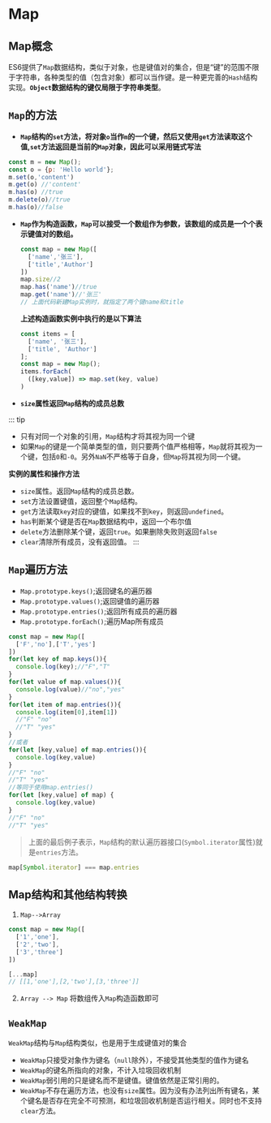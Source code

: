 # Map
## Map概念
ES6提供了`Map`数据结构，类似于对象，也是键值对的集合，但是“键”的范围不限于字符串，各种类型的值（包含对象）都可以当作键。是一种更完善的`Hash`结构实现。**`Object`数据结构的键仅局限于字符串类型**。

## `Map`的方法

- **`Map`结构的`set`方法，将对象`o`当作`m`的一个键，然后又使用`get`方法读取这个值,`set`方法返回是当前的`Map`对象，因此可以采用链式写法** 

```javascript
const m = new Map();
const o = {p: 'Hello world'};
m.set(o,'content')
m.get(o) //'content'
m.has(o) //true
m.delete(o)//true
m.has(o)//false
```

- **`Map`作为构造函数，`Map`可以接受一个数组作为参数，该数组的成员是一个个表示键值对的数组。**  

  ```javascript
  const map = new Map([                         
    ['name','张三'],
    ['title','Author']
  ])       
  map.size//2
  map.has('name')//true
  map.get('name')//'张三'
  // 上面代码新建Map实例时，就指定了两个键name和title
  ```

  **上述构造函数实例中执行的是以下算法** 

  ```javascript
  const items = [
    ['name', '张三'],
    ['title', 'Author']
  ];
  const map = new Map();
  items.forEach(
  	([key,value]) => map.set(key, value)
  )
  ```

- **`size`属性返回`Map`结构的成员总数** 

::: tip
- 只有对同一个对象的引用，`Map`结构才将其视为同一个键
- 如果`Map`的键是一个简单类型的值，则只要两个值严格相等，`Map`就将其视为一个键，包括`0`和`-0`。另外`NaN`不严格等于自身，但`Map`将其视为同一个键。

**实例的属性和操作方法**
- `size`属性。返回`Map`结构的成员总数。
- `set`方法设置键值，返回整个`Map`结构。
- `get`方法读取`key`对应的键值，如果找不到`key`，则返回`undefined`。
- `has`判断某个键是否在`Map`数据结构中，返回一个布尔值
- `delete`方法删除某个键，返回`true`。如果删除失败则返回`false`
- `clear`清除所有成员，没有返回值。
:::

## `Map`遍历方法 

- `Map.prototype.keys()`;返回键名的遍历器
- `Map.prototype.values()`;返回键值的遍历器
- `Map.prototype.entries()`;返回所有成员的遍历器
- `Map.prototype.forEach()`;遍历Map所有成员

```javascript
const map = new Map([
  ['F','no'],['T','yes']
])
for(let key of map.keys()){
  console.log(key);//"F","T"
}
for(let value of map.values()){
  console.log(value)//"no","yes"
}
for(let item of map.entries()){
  console.log(item[0],item[1])
  //"F" "no"
  //"T" "yes"							
}
//或者
for(let [key,value] of map.entries()){
  console.log(key,value)
}
//"F" "no"
//"T" "yes"
//等同于使用map.entries()
for(let [key,value] of map) {
  console.log(key,value)
}
//"F" "no"
//"T" "yes"
```
> 上面的最后例子表示，`Map`结构的默认遍历器接口(`Symbol.iterator`属性)就是`entries`方法。

```js
map[Symbol.iterator] === map.entries
```

## Map结构和其他结构转换
1. `Map-->Array`
```js
const map = new Map([
  ['1','one'],
  ['2','two'],
  ['3','three']
])

[...map]
// [[1,'one'],[2,'two'],[3,'three']]
```

2. `Array --> Map`
将数组传入`Map`构造函数即可

## `WeakMap`
`WeakMap`结构与`Map`结构类似，也是用于生成键值对的集合

- `WeakMap`只接受对象作为键名（`null`除外），不接受其他类型的值作为键名
- `WeakMap`的键名所指向的对象，不计入垃圾回收机制
- `WeakMap`弱引用的只是键名而不是键值。键值依然是正常引用的。
- `WeakMap`不存在遍历方法，也没有`size`属性。因为没有办法列出所有键名，某个键名是否存在完全不可预测，和垃圾回收机制是否运行相关。同时也不支持`clear`方法。